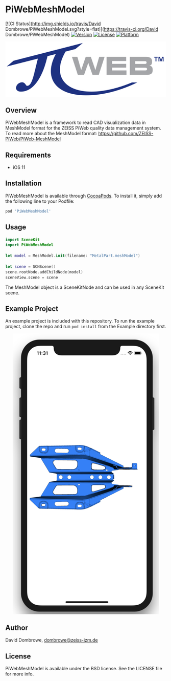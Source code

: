 # PiWebMeshModel

[![CI Status](http://img.shields.io/travis/David Dombrowe/PiWebMeshModel.svg?style=flat)](https://travis-ci.org/David Dombrowe/PiWebMeshModel)
[![Version](https://img.shields.io/cocoapods/v/PiWebMeshModel.svg?style=flat)](http://cocoapods.org/pods/PiWebMeshModel)
[![License](https://img.shields.io/cocoapods/l/PiWebMeshModel.svg?style=flat)](http://cocoapods.org/pods/PiWebMeshModel)
[![Platform](https://img.shields.io/cocoapods/p/PiWebMeshModel.svg?style=flat)](http://cocoapods.org/pods/PiWebMeshModel)

<img style="display:block;margin:auto;" src="Documentation/Logo.png">

## Overview

PiWebMeshModel is a framework to read CAD visualization data in MeshModel format for the ZEISS PiWeb quality data management system. To read more about the MeshModel format: https://github.com/ZEISS-PiWeb/PiWeb-MeshModel

## Requirements

* iOS 11

## Installation

PiWebMeshModel is available through [CocoaPods](http://cocoapods.org). To install
it, simply add the following line to your Podfile:

```ruby
pod 'PiWebMeshModel'
```

## Usage

```Swift
import SceneKit
import PiWebMeshModel

let model = MeshModel.init(filename: "MetalPart.meshModel")

let scene = SCNScene()
scene.rootNode.addChildNode(model)
sceneView.scene = scene

```

The MeshModel object is a SceneKitNode and can be used in any SceneKit scene.

## Example Project

An example project is included with this repository.  To run the example project, clone the repo and run `pod install` from the Example directory first.

<img style="display:block;margin:auto;" src="Documentation/Example.png">

## Author

David Dombrowe, dombrowe@zeiss-izm.de

## License

PiWebMeshModel is available under the BSD license. See the LICENSE file for more info.
